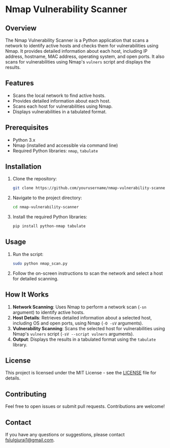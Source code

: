 # Nmap Vulnerability Scanner

## Overview

The Nmap Vulnerability Scanner is a Python application that scans a network to identify active hosts and checks them for vulnerabilities using Nmap. It provides detailed information about each host, including IP address, hostname, MAC address, operating system, and open ports. It also scans for vulnerabilities using Nmap's `vulners` script and displays the results.

## Features

- Scans the local network to find active hosts.
- Provides detailed information about each host.
- Scans each host for vulnerabilities using Nmap.
- Displays vulnerabilities in a tabulated format.

## Prerequisites

- Python 3.x
- Nmap (installed and accessible via command line)
- Required Python libraries: `nmap`, `tabulate`

## Installation

1. Clone the repository:

    ```bash
    git clone https://github.com/yourusername/nmap-vulnerability-scanner.git
    ```

2. Navigate to the project directory:

    ```bash
    cd nmap-vulnerability-scanner
    ```

3. Install the required Python libraries:

    ```bash
    pip install python-nmap tabulate
    ```

## Usage

1. Run the script:

    ```bash
   sudo python nmap_scan.py
    ```

2. Follow the on-screen instructions to scan the network and select a host for detailed scanning.

## How It Works

1. **Network Scanning**: Uses Nmap to perform a network scan (`-sn` argument) to identify active hosts.
2. **Host Details**: Retrieves detailed information about a selected host, including OS and open ports, using Nmap (`-O -sV` arguments).
3. **Vulnerability Scanning**: Scans the selected host for vulnerabilities using Nmap's `vulners` script (`-sV --script vulners` arguments).
4. **Output**: Displays the results in a tabulated format using the `tabulate` library.

## License

This project is licensed under the MIT License - see the [LICENSE](mit-license.org) file for details.

## Contributing

Feel free to open issues or submit pull requests. Contributions are welcome!

## Contact

If you have any questions or suggestions, please contact [fslulgjuraj1@gmail.com](mailto:fslulgjuraj1@gmail.com).

